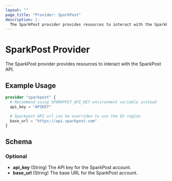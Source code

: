```yaml
---
layout: ""
page_title: "Provider: SparkPost"
description: |-
  The SparkPost provider provides resources to interact with the SparkPost API.
---
```


# SparkPost Provider

The SparkPost provider provides resources to interact with the SparkPost API.

## Example Usage

```terraform
provider "sparkpost" {
  # Recommend using SPARKPOST_API_KEY environment variable instead
  api_key = "APIKEY"

  # Sparkpost API url can be overriden to use the EU region
  base_url = "https://api.sparkpost.com"
}
```

<!-- schema generated by tfplugindocs -->
## Schema

### Optional

- **api_key** (String) The API key for the SparkPost account.
- **base_url** (String) The base URL for the SparkPost account.
